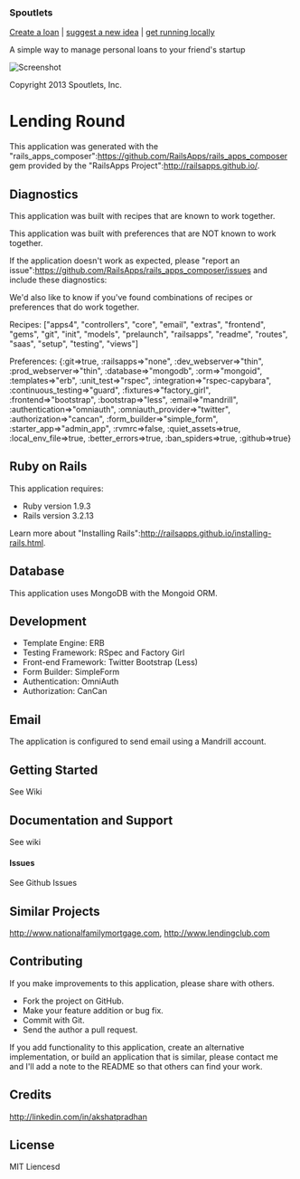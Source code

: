 ### Spoutlets ###

[Create a loan](http://www.LendingRound.com) | [suggest a new idea](https://github.com/akshatpradhan/lending_round/issues) |
[get running locally](https://github.com/akshatpradhan/lending_round/wiki)

A simple way to manage personal loans to your friend's startup


![Screenshot](https://raw.github.com/akshatpradhan/lending_round/master/LendingRound.png)


Copyright 2013 Spoutlets, Inc.




# Lending Round

This application was generated with the "rails_apps_composer":https://github.com/RailsApps/rails_apps_composer gem provided by the "RailsApps Project":http://railsapps.github.io/.

## Diagnostics

This application was built with recipes that are known to work together.

This application was built with preferences that are NOT known to work together.

If the application doesn't work as expected, please "report an issue":https://github.com/RailsApps/rails_apps_composer/issues and include these diagnostics:

We'd also like to know if you've found combinations of recipes or preferences that do work together.

Recipes:
["apps4", "controllers", "core", "email", "extras", "frontend", "gems", "git", "init", "models", "prelaunch", "railsapps", "readme", "routes", "saas", "setup", "testing", "views"]

Preferences:
{:git=>true, :railsapps=>"none", :dev_webserver=>"thin", :prod_webserver=>"thin", :database=>"mongodb", :orm=>"mongoid", :templates=>"erb", :unit_test=>"rspec", :integration=>"rspec-capybara", :continuous_testing=>"guard", :fixtures=>"factory_girl", :frontend=>"bootstrap", :bootstrap=>"less", :email=>"mandrill", :authentication=>"omniauth", :omniauth_provider=>"twitter", :authorization=>"cancan", :form_builder=>"simple_form", :starter_app=>"admin_app", :rvmrc=>false, :quiet_assets=>true, :local_env_file=>true, :better_errors=>true, :ban_spiders=>true, :github=>true}

## Ruby on Rails

This application requires:

* Ruby version 1.9.3
* Rails version 3.2.13

Learn more about "Installing Rails":http://railsapps.github.io/installing-rails.html.

## Database

This application uses MongoDB with the Mongoid ORM.

## Development

* Template Engine: ERB
* Testing Framework: RSpec and Factory Girl
* Front-end Framework: Twitter Bootstrap (Less)
* Form Builder: SimpleForm
* Authentication: OmniAuth
* Authorization: CanCan

## Email

The application is configured to send email using a Mandrill account.

## Getting Started

See Wiki

## Documentation and Support

See wiki

#### Issues

See Github Issues

## Similar Projects

http://www.nationalfamilymortgage.com, http://www.lendingclub.com

## Contributing

If you make improvements to this application, please share with others.

* Fork the project on GitHub.
* Make your feature addition or bug fix.
* Commit with Git.
* Send the author a pull request.

If you add functionality to this application, create an alternative implementation, or build an application that is similar, please contact me and I'll add a note to the README so that others can find your work.

## Credits

http://linkedin.com/in/akshatpradhan

## License

MIT Liencesd
